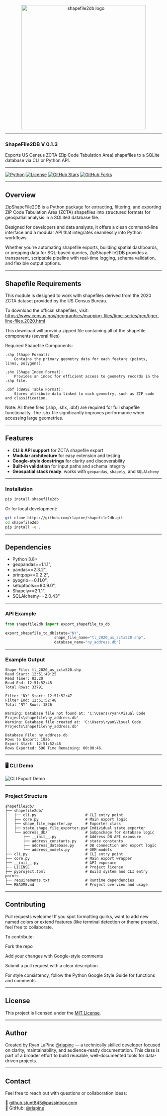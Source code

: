 <p align="center">
  <img src="https://github.com/rlapine/shapefile2db/blob/624aa335a27f6db7b56f53907ff8aecf3f031ba7/shapefile2db/assets/ShapeFile2DB_logo.png?raw=true" alt="shapefile2db logo" width="400"/>
</p>

---

### ShapeFile2DB V 0.1.3

Exports US Census ZCTA (Zip Code Tabulation Area) shapefiles to a SQLite database via CLI or Python API.

---

[![Python](https://img.shields.io/badge/python-3.10%2B-blue)](https://www.python.org/downloads/)
[![License](https://img.shields.io/badge/license-MIT-green)](LICENSE)
[![GitHub Stars](https://img.shields.io/github/stars/rlapine/shapefile2db?style=social)](https://github.com/rlapine/shapefile2db/stargazers)
[![GitHub Forks](https://img.shields.io/github/forks/rlapine/shapefile2db?style=social)](https://github.com/rlapine/shapefile2db/network/members)

---

## Overview

ZipShapeFile2DB is a Python package for extracting, filtering, and exporting ZIP Code Tabulation Area (ZCTA) shapefiles into structured formats for geospatial analysis in a SQLite3 database file. 

Designed for developers and data analysts, it offers a clean command-line interface and a modular API that integrates seamlessly into Python workflows.

Whether you're automating shapefile exports, building spatial dashboards, or prepping data for SQL-based queries, ZipShapeFile2DB provides a transparent, scriptable pipeline with real-time logging, schema validation, and flexible output options.

---

## Shapefile Requirements

This module is designed to work with shapefiles derived from the 2020 ZCTA dataset
provided by the US Census Bureau.

To download the official shapefiles, visit:
https://www.census.gov/geographies/mapping-files/time-series/geo/tiger-line-files.2020.html

This download will provid a zipped file containing all of the shapefile components (several files)

Required Shapefile Components:

    .shp (Shape Format):
        Contains the primary geometry data for each feature (points, lines, polygons).

    .shx (Shape Index Format):
        Provides an index for efficient access to geometry records in the .shp file.

    .dbf (dBASE Table Format):
        Stores attribute data linked to each geometry, such as ZIP code and classification.

Note:
    All three files (.shp, .shx, .dbf) are required for full shapefile functionality.
    The .shx file significantly improves performance when accessing large geometries.

---

## Features

- **CLI & API support** for ZCTA shapefile export  
- **Modular architecture** for easy extension and testing  
- **Google-style docstrings** for clarity and discoverability  
- **Built-in validation** for input paths and schema integrity  
- **Geospatial stack ready**: works with `geopandas`, `shapely`, and `SQLAlchemy`

---

### Installation

```bash
pip install shapefile2db
```

Or for local development:

```bash
git clone https://github.com/rlapine/shapefile2db.git
cd shapefile2db
pip install -e .
```

---

## Dependencies

- Python 3.8+
- geopandas==1.1.1",
- pandas==2.3.2",
- printpop==0.2.2",
- pyogrio==0.11.0",
- setuptools==80.9.0",
- Shapely==2.1.1",
- SQLAlchemy==2.0.43"

---

### API Example

```python
from shapefile2db import export_shapefile_to_db

export_shapefile_to_db(state="NY",
                      shape_file_name="tl_2020_us_zcta520.shp", 
                      database_name="ny_address.db")

```

---

### Example Output

```text
Shape File: tl_2020_us_zcta520.shp
Read Start: 12:51:49:25
Read Timer: 03.20
Read End: 12:51:52:45
Total Rows: 33791

Filter 'NY' Start: 12:51:52:47
Filter End: 12:51:52:48
Total 'NY' Rows: 1826

Warning: Database file not found at: 'C:\Users\ryan\Visual Code Projects\shapefile\ny_address.db'
Warning: Database file created at: 'C:\Users\ryan\Visual Code Projects\shapefile\ny_address.db'

Database File: ny_address.db
Rows to Export: 1826
Export Start: 12:51:52:48
Rows Exported: 596 Time Remaining: 00:00:46.
```

---

### 🖥️ CLI Demo

![CLI Export Demo](https://github.com/rlapine/shapefile2db/blob/624aa335a27f6db7b56f53907ff8aecf3f031ba7/shapefile2db/assets/ShapeFile2DB_output.gif?raw=true)

---

### Project Structure

```
shapefile2db/
├── shapefile2db/
│   ├── cli.py                      # CLI entry point
│   ├── core.py                     # Main export logic
│   ├── shape_file_exporter.py      # Exporter class
│   ├── state_shape_file_exporter.py# Individual state exporter
│   └── address_db/                 # Subpackage for database logic
│       ├── __init__.py             # Address DB API exposure
│       ├── address_constants.py    # state constants
│       ├── address_database.py     # DB connection and export logic
│       └── address_models.py       # ORM models
├── cli.py                          # CLI entry point
├── core.py                         # Main export wrapper
├── __init__.py                     # API exposure
├── LICENSE                         # Project license
├── pyproject.toml                  # Build system and CLI entry points
├── requirements.txt                # Runtime dependencies
└── README.md                       # Project overview and usage
```

---

## Contributing

Pull requests welcome! If you spot formatting quirks, want to add new named colors or extend features (like terminal detection or theme presets), feel free to collaborate.

To contribute:

Fork the repo

Add your changes with Google-style comments

Submit a pull request with a clear description

For style consistency, follow the Python Google Style Guide for functions and comments.

---

## License

This project is licensed under the [MIT License](LICENSE).

---

## Author

Created by Ryan LaPine [@rlapine](https://github.com/rlapine) — a technically skilled developer focused on clarity, maintainability, and audience-ready documentation. This class is part of a broader effort to build reusable, well-documented tools for data-driven projects.

---

## Contact

Feel free to reach out with questions or collaboration ideas:

📧 github.stunt845@passinbox.com  
🔗 GitHub: [@rlapine](https://github.com/rlapine)